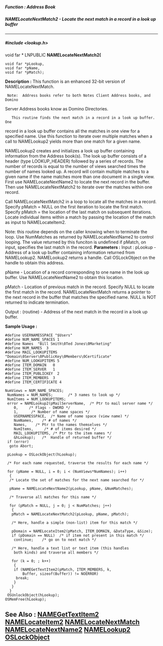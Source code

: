 ##### Function : Address Book
##### NAMELocateNextMatch2 - Locate the next match in a record in a look up buffer
---
##### #include <lookup.h>
void far * LNPUBLIC **NAMELocateNextMatch2(**

	void far *pLookup,
	void far *pName,
	void far *pMatch);
**Description :**
This function is an enhanced 32-bit version of NAMELocateNextMatch. 

     Note:  Address books refer to both Notes Client Address books, and Domino 
Server Address books know as Domino Directories.

       This routine finds the next match in a record in a look up buffer. One 
record in a look up buffer contains all the matches in one view for a specified 
name. Use this function to iterate over multiple matches when a call to 
NAMELookup2 yields more than one match for a given name. 

NAMELookup2 creates and initializes a look up buffer containing information 
from the Address book(s). The look up buffer consists of a header (type 
LOOKUP_HEADER) followed by a series of records. The number of records is equal 
to the number of views searched times the number of names looked up. A record 
will contain multiple matches to a given name if the name matches more than one 
document in a single view. First use NAMELocateNextName2 to locate the next 
record in the buffer. Then use NAMELocateNextMatch2 to iterate over the matches 
within one record.

Call NAMELocateNextMatch2 in a loop to locate all the matches in a record. 
Specify pMatch = NULL on the first iteration to locate the first match. Specify 
pMatch = the location of the last match on subsequent iterations. Locate 
individual items within a match by passing the location of the match as input 
to NAMELocateItem2.

Note: this routine depends on the caller knowing when to terminate the loop. 
Use NumMatches as returned by NAMELocateNextName2 to control looping. The value 
returned by this funciton is undefined if pMatch, on input, specifies the last 
match in the record.
**Parameters :**
Input :
pLookup  -   Address of a look up buffer containing information returned from NAMELookup2. NAMELookup2 returns a handle. Call OSLockObject on the handle to obtain this address.

pName  -  Location of a record corresponding to one name in the look up buffer. Use NAMELocateNextName2 to obtain this location.

pMatch  -  Location of previous match in the record. Specify NULL to locate the first match in the record. NAMELocateNextMatch returns a pointer to the next record in the buffer that matches the specified name. NULL is NOT returned to indicate termination.

Output :
(routine)  -  Address of the next match in the record in a look up buffer. 


**Sample Usage :**
```
#define USERNAMESSPACE "$Users"
#define NUM_NAME_SPACES 1
#define Names  "Bill Smith\0Ted Jones\0Marketing"
#define NUM_NAMES  3
#define MAIL_LOOKUPITEMS "Domain\0Server\0PublicKey\0Members\0Certificate"
#define NUM_LOOKUPITEMS 5
#define ITEM_DOMAIN   0
#define ITEM_SERVER   1
#define ITEM_PUBLICKEY  2
#define ITEM_MEMBERS  3
#define ITEM_CERTIFICATE 4
 
NumViews = NUM_NAME_SPACES;
 NumNames = NUM_NAMES;       /* 3 names to look up */
 NumItems = NUM_LOOKUPITEMS;
 error = NAMELookup2(pMailServerName,  /* Ptr to mail server name */
    0,     /* Flags - DWORD */
    1,      /* Number of name spaces */
    USERNAMESSPACE,  /* Name of name space (view name) */
    NumNames,    /* # of names */
    Names,    /* Ptr to the names themselves */
    NumItems, 	  /* # of items desired */
    MAIL_LOOKUPITEMS, /* Ptr to the item names */
    &hLookup);   /*  Handle of returned buffer */
 if (error)
  goto Abort;

 pLookup = OSLockObject(hLookup);

 /* For each name requested, traverse the results for each name */

 for (pName = NULL, i = 0; i < (NumViews*NumNames); i++)
  {
  /* Locate the set of matches for the next name searched for */

  pName = NAMELocateNextName2(pLookup, pName, &NumMatches);

  /* Traverse all matches for this name */

  for (pMatch = NULL, j = 0; j < NumMatches; j++)
   {
   pMatch = NAMELocateNextMatch2(pLookup, pName, pMatch);

   /* Here, handle a simple (non-list) item for this match */

   pDomain = NAMELocateItem2(pMatch, ITEM_DOMAIN, &DataType, &Size);
   if (pDomain == NULL)  /* if item not present in this match */
    continue;    /* go on to next match */

   /* Here, handle a text list or text item (this handles
    both kinds) and traverse all members */

   for (k = 0; ; k++)
    {
    if (NAMEGetTextItem2(pMatch, ITEM_MEMBERS, k, 
        Buffer, sizeof(Buffer)) != NOERROR)
     break;
    }
   }
  }
 OSUnlockObject(hLookup);
OSMemFree(hLookup);
```
**See Also :**
[NAMEGetTextItem2](D:/md_files/NAMEGetTextItem2.md)
[NAMELocateItem2](D:/md_files/NAMELocateItem2.md)
[NAMELocateNextMatch](D:/md_files/NAMELocateNextMatch.md)
[NAMELocateNextName2](D:/md_files/NAMELocateNextName2.md)
[NAMELookup2](D:/md_files/NAMELookup2.md)
[OSLockObject](D:/md_files/OSLockObject.md)
---
